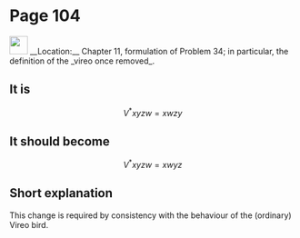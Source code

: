 # Page 104

<img src="/pictures/correction_yellow.svg" width="32px"/>
__Location:__ Chapter 11, formulation of Problem 34; in particular, the definition of the _vireo once removed_.

## It is

$$
    V^*xyzw = xwzy
$$

## It should become

$$
    V^*xyzw = xwyz
$$

## Short explanation

This change is required by consistency with the behaviour of the (ordinary) Vireo bird.
